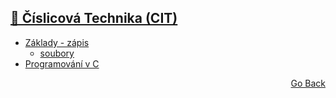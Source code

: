 ## [💯 Číslicová Technika (CIT)](./../../..)
- [Základy - zápis](./zaklady)
  - [soubory](./zaklady/files)
- [Programování v C](./programovani_v_c)
<p align="right">
  <a href="./../../..">Go Back</a>
</p>
